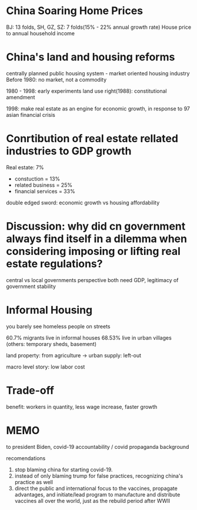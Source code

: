 # China Soaring Home Prices
BJ: 13 folds, SH, GZ, SZ: 7 folds(15% - 22% annual growth rate)
House price to annual household income

# China's land and housing reforms
centrally planned public housing system - market oriented housing industry
Before 1980: no market, not a commodity

1980 - 1998: 
early experiments
land use right(1988): constitutional amendment

1998: make real estate as an engine for economic growth, in response to 97 asian financial crisis

# Conrtibution of real estate rellated industries to GDP growth
Real estate: 7%
+ constuction = 13%
+ related business = 25%
+ financial services = 33%

double edged sword: economic growth vs housing affordability

# Discussion: why did cn government always find itself in a dilemma when considering imposing or lifting real estate regulations?
central vs local governments perspective
both need GDP, legitimacy of government
stability

# Informal Housing
you barely see homeless people on streets

60.7% migrants live in informal houses
68.53% live in urban villages (others: temporary sheds, basement)

land property: from agriculture -> urban 
supply: left-out 

macro level story: low labor cost

# Trade-off
benefit: workers in quantity, less wage increase, faster growth







# MEMO
to president Biden, covid-19 accountability / covid propaganda
background

recomendations
1. stop blaming china for starting covid-19. 
2. instead of only blaming trump for false practices, recognizing china's practice as well
3. direct the public and international focus to the vaccines, propagate advantages, and initiate/lead program to manufacture and distribute vaccines all over the world, just as the rebuild period after WWII
